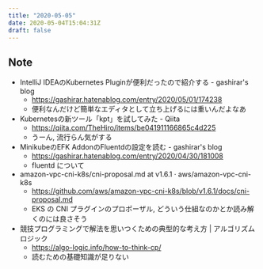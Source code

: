 ```yaml
---
title: "2020-05-05"
date: 2020-05-04T15:04:31Z
draft: false
---
```


## Note

* IntelliJ IDEAのKubernetes Pluginが便利だったので紹介する - gashirar's blog
  * https://gashirar.hatenablog.com/entry/2020/05/01/174238
  * 便利なんだけど簡単なエディタとして立ち上げるには重いんだよなあ
* Kubernetesの新ツール「kpt」を試してみた - Qiita
  * https://qiita.com/TheHiro/items/be041911166865c4d225
  * うーん, 流行らん気がする
* MinikubeのEFK AddonのFluentdの設定を読む - gashirar's blog
  * https://gashirar.hatenablog.com/entry/2020/04/30/181008
  * fluentd について
* amazon-vpc-cni-k8s/cni-proposal.md at v1.6.1 · aws/amazon-vpc-cni-k8s
  * https://github.com/aws/amazon-vpc-cni-k8s/blob/v1.6.1/docs/cni-proposal.md
  * EKS の CNI プラグインのプロポーザル, どういう仕組なのかとか読み解くのには良さそう
* 競技プログラミングで解法を思いつくための典型的な考え方 | アルゴリズムロジック
  * https://algo-logic.info/how-to-think-cp/
  * 読むための基礎知識が足りない
